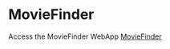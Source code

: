 # MovieFinder

Access the MovieFinder WebApp
[MovieFinder](https://maryam-dollet-moviefinder-app-j4g2cb.streamlit.app/)
